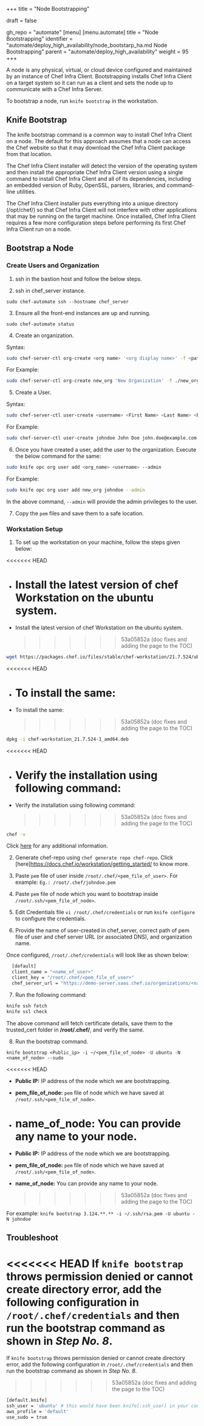 +++
title = "Node Bootstrapping"

draft = false

gh_repo = "automate"
[menu]
  [menu.automate]
    title = "Node Bootstrapping"
    identifier = "automate/deploy_high_availability/node_bootstarp_ha.md Node Bootstrapping"
    parent = "automate/deploy_high_availability"
    weight = 95
+++

A node is any physical, virtual, or cloud device configured and maintained by an instance of Chef Infra Client. Bootstrapping installs Chef Infra Client on a target system so it can run as a client and sets the node up to communicate with a Chef Infra Server.

To bootstrap a node, run `knife bootstrap` in the workstation.

## Knife Bootstrap

The knife bootstrap command is a common way to install Chef Infra Client on a node. The default for this approach assumes that a node can access the Chef website so that it may download the Chef Infra Client package from that location.

The Chef Infra Client installer will detect the version of the operating system and then install the appropriate Chef Infra Client version using a single command to install Chef Infra Client and all of its dependencies, including an embedded version of Ruby, OpenSSL, parsers, libraries, and command-line utilities.

The Chef Infra Client installer puts everything into a unique directory (/opt/chef/) so that Chef Infra Client will not interfere with other applications that may be running on the target machine. Once installed, Chef Infra Client requires a few more configuration steps before performing its first Chef Infra Client run on a node.

## Bootstrap a Node

### Create Users and Organization

1. ssh in the bastion host and follow the below steps.

2. ssh in chef_server instance.

`sudo chef-automate ssh --hostname chef_server`

3. Ensure all the front-end instances are up and running.

`sudo chef-automate status`

4. Create an organization.

Syntax:

```bash
sudo chef-server-ctl org-create <org name> '<org display name>' -f <path and file name to store org's pem file>
```

For Example:

```bash
sudo chef-server-ctl org-create new_org 'New Organization' -f ./new_org.pem
```

5. Create a User.

Syntax:

```bash
sudo chef-server-ctl user-create <username> <First Name> <Last Name> <Email ID> <password> -f <path and file name to store user's pem file>
```

For Example:

```bash
sudo chef-server-ctl user-create johndoe John Doe john.doe@example.com John@123 -f ./johndoe.pem
```

6. Once you have created a user, add the user to the organization. Execute the below command for the same:

```bash
sudo knife opc org user add <org_name> <username> --admin
```

For Example:

```bash
sudo knife opc org user add new_org johndoe --admin
```

In the above command, `--admin` will provide the admin privileges to the user.

7. Copy the `pem` files and save them to a safe location.

### Workstation Setup

1. To set up the workstation on your machine, follow the steps given below:

<<<<<<< HEAD

-   # Install the latest version of chef Workstation on the ubuntu system.
-   Install the latest version of chef Workstation on the ubuntu system.
    > > > > > > > 53a05852a (doc fixes and adding the page to the TOC)

```bash
wget https://packages.chef.io/files/stable/chef-workstation/21.7.524/ubuntu/20.04/chef-workstation_21.7.524-1_amd64.deb
```

<<<<<<< HEAD

-   # To install the same:
-   To install the same:
    > > > > > > > 53a05852a (doc fixes and adding the page to the TOC)

```bash
dpkg -i chef-workstation_21.7.524-1_amd64.deb
```

<<<<<<< HEAD

-   # Verify the installation using following command:
-   Verify the installation using following command:
    > > > > > > > 53a05852a (doc fixes and adding the page to the TOC)

```bash
chef -v
```

Click [here](https://docs.chef.io/workstation/install_workstation/) for any additional information.

2. Generate chef-repo using `chef generate repo chef-repo`. Click [here]https://docs.chef.io/workstation/getting_started/ to know more.

3. Paste `pem` file of user inside `/root/.chef/<pem_file_of_user>`. For example: `Eg.: /root/.chef/johndoe.pem`

4. Paste `pem` file of node which you want to bootstrap inside `/root/.ssh/<pem_file_of_node>`.

5. Edit Credentials file `vi /root/.chef/credentials` or run `knife configure` to configure the credentials.

6. Provide the name of user-created in chef_server, correct path of pem file of user and chef server URL (or associated DNS), and organization name.

Once configured, `/root/.chef/credentials` will look like as shown below:

```bash
  [default]
  client_name = "<name_of_user>"
  client_key = "/root/.chef/<pem_file_of_user>"
  chef_server_url = "https://demo-server.saas.chef.io/organizations/<name_of_organization>/"
```

7. Run the following command:

```bash
knife ssh fetch
knife ssl check
```

The above command will fetch certificate details, save them to the trusted_cert folder in **/root/.chef/**, and verify the same.

8. Run the bootstrap command.

`knife bootstrap <Public_ip> -i ~/<pem_file_of_node> -U ubuntu -N <name_of_node> --sudo`

<<<<<<< HEAD

-   **Public IP:** IP address of the node which we are bootstrapping.

-   **pem_file_of_node:** `pem` file of node which we have saved at `/root/.ssh/<pem_file_of_node>`.

-   # **name_of_node:** You can provide any name to your node.
-   **Public IP:** IP address of the node which we are bootstrapping.

-   **pem_file_of_node:** `pem` file of node which we have saved at `/root/.ssh/<pem_file_of_node>`.

-   **name_of_node:** You can provide any name to your node.
    > > > > > > > 53a05852a (doc fixes and adding the page to the TOC)

For example: `knife bootstrap 3.124.**.** -i ~/.ssh/rsa.pem -U ubuntu -N johndoe`

## Troubleshoot

<<<<<<< HEAD
If `knife bootstrap` throws permission denied or cannot create directory error, add the following configuration in `/root/.chef/credentials` and then run the bootstrap command as shown in _Step No. 8_.
=======
If `knife bootstrap` throws permission denied or cannot create directory error, add the following configuration in `/root/.chef/credentials` and then run the bootstrap command as shown in _Step No. 8_.

> > > > > > > 53a05852a (doc fixes and adding the page to the TOC)

```bash
[default.knife]
ssh_user = 'ubuntu' # this would have been knife[:ssh_user] in your config.rb
aws_profile = 'default'
use_sudo = true
```
